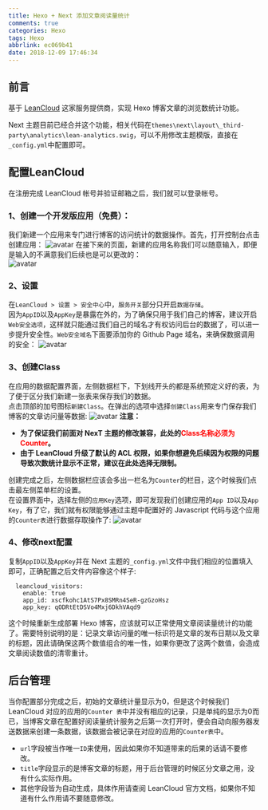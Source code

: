 ```yaml
---
title: Hexo + Next 添加文章阅读量统计
comments: true
categories: Hexo
tags: Hexo
abbrlink: ec069b41
date: 2018-12-09 17:46:34
---
```


## 前言
基于 [LeanCloud](https://leancloud.cn) 这家服务提供商，实现 Hexo 博客文章的浏览数统计功能。  

 Next 主题目前已经合并这个功能，相关代码在`themes\next\layout\_third-party\analytics\lean-analytics.swig`，可以不用修改主题模版，直接在`_config.yml`中配置即可。

## 配置LeanCloud
在注册完成 LeanCloud 帐号并验证邮箱之后，我们就可以登录帐号。

### 1、创建一个开发版应用（免费）：
我们新建一个应用来专门进行博客的访问统计的数据操作。首先，打开控制台点击创建应用：
![avatar](http://blog.luanzhuxian.com/blog/leancloud.png)
在接下来的页面，新建的应用名称我们可以随意输入，即便是输入的不满意我们后续也是可以更改的：  
![avatar](http://blog.luanzhuxian.com/blog/leancloud-application.png)

### 2、设置
在`LeanCloud > 设置 > 安全中心`中，`服务开关`部分只开启`数据存储`。  
因为`AppID`以及`AppKey`是暴露在外的，为了确保只用于我们自己的博客，建议开启`Web安全选项`，这样就只能通过我们自己的域名才有权访问后台的数据了，可以进一步提升安全性。`Web安全域名`下面要添加你的 Github Page 域名，来确保数据调用的安全：
![avatar](http://blog.luanzhuxian.com/blog/leancloud-setting.png)

### 3、创建Class
在应用的数据配置界面，左侧数据栏下，下划线开头的都是系统预定义好的表，为了便于区分我们新建一张表来保存我们的数据。  
点击顶部的加号图标`新建Class`。在弹出的选项中选择`创建Class`用来专门保存我们博客的文章访问量等数据:
![avatar](http://blog.luanzhuxian.com/blog/leancloud-class.png)
**注意：**
- **为了保证我们前面对 NexT 主题的修改兼容，此处的<font color=red>Class名称必须为Counter</font>。**
- **由于 LeanCloud 升级了默认的 ACL 权限，如果你想避免后续因为权限的问题导致次数统计显示不正常，建议在此处选择无限制。**  

创建完成之后，左侧数据栏应该会多出一栏名为`Counter`的栏目，这个时候我们点击最左侧菜单栏的设置。  
在设置界面中，选择左侧的`应用Key`选项，即可发现我们创建应用的`App ID`以及`App Key`，有了它，我们就有权限能够通过主题中配置好的 Javascript 代码与这个应用的`Counter表`进行数据存取操作了:
![avatar](http://blog.luanzhuxian.com/blog/leancloud-key.png)

### 4、修改next配置
复制`AppID`以及`AppKey`并在 Next 主题的`_config.yml`文件中我们相应的位置填入即可，正确配置之后文件内容像这个样子:
```
  leancloud_visitors:
    enable: true
    app_id: xscfkohc1AtS7Px8SMRn4SeR-gzGzoHsz
    app_key: qODRtEtDSVo4Mxj6DkhVAqd9
```
这个时候重新生成部署 Hexo 博客，应该就可以正常使用文章阅读量统计的功能了。需要特别说明的是：记录文章访问量的唯一标识符是文章的发布日期以及文章的标题，因此请确保这两个数值组合的唯一性，如果你更改了这两个数值，会造成文章阅读数值的清零重计。

## 后台管理
当你配置部分完成之后，初始的文章统计量显示为0，但是这个时候我们 LeanCloud 对应的应用的`Counter 表`中并没有相应的记录，只是单纯的显示为0而已，当博客文章在配置好阅读量统计服务之后第一次打开时，便会自动向服务器发送数据来创建一条数据，该数据会被记录在对应的应用的`Counter表`中。

- `url`字段被当作唯一`ID`来使用，因此如果你不知道带来的后果的话请不要修改。
- `title`字段显示的是博客文章的标题，用于后台管理的时候区分文章之用，没有什么实际作用。
- 其他字段皆为自动生成，具体作用请查阅 LeanCloud 官方文档，如果你不知道有什么作用请不要随意修改。
